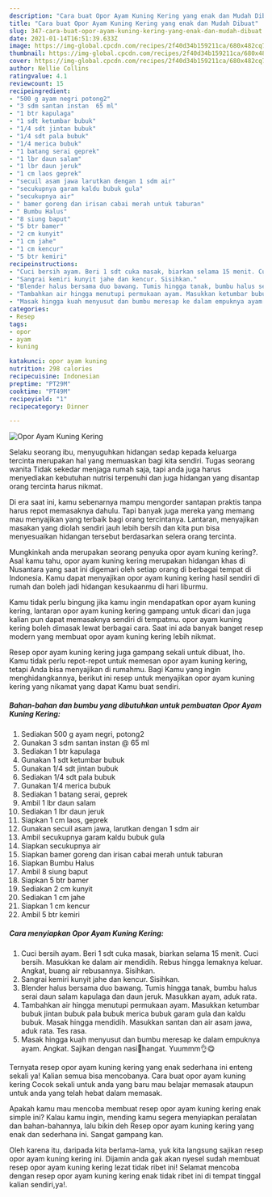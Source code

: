 ```yaml
---
description: "Cara buat Opor Ayam Kuning Kering yang enak dan Mudah Dibuat"
title: "Cara buat Opor Ayam Kuning Kering yang enak dan Mudah Dibuat"
slug: 347-cara-buat-opor-ayam-kuning-kering-yang-enak-dan-mudah-dibuat
date: 2021-01-14T16:51:39.633Z
image: https://img-global.cpcdn.com/recipes/2f40d34b159211ca/680x482cq70/opor-ayam-kuning-kering-foto-resep-utama.jpg
thumbnail: https://img-global.cpcdn.com/recipes/2f40d34b159211ca/680x482cq70/opor-ayam-kuning-kering-foto-resep-utama.jpg
cover: https://img-global.cpcdn.com/recipes/2f40d34b159211ca/680x482cq70/opor-ayam-kuning-kering-foto-resep-utama.jpg
author: Nellie Collins
ratingvalue: 4.1
reviewcount: 15
recipeingredient:
- "500 g ayam negri potong2"
- "3 sdm santan instan  65 ml"
- "1 btr kapulaga"
- "1 sdt ketumbar bubuk"
- "1/4 sdt jintan bubuk"
- "1/4 sdt pala bubuk"
- "1/4 merica bubuk"
- "1 batang serai geprek"
- "1 lbr daun salam"
- "1 lbr daun jeruk"
- "1 cm laos geprek"
- "secuil asam jawa larutkan dengan 1 sdm air"
- "secukupnya garam kaldu bubuk gula"
- "secukupnya air"
- " bamer goreng dan irisan cabai merah untuk taburan"
- " Bumbu Halus"
- "8 siung baput"
- "5 btr bamer"
- "2 cm kunyit"
- "1 cm jahe"
- "1 cm kencur"
- "5 btr kemiri"
recipeinstructions:
- "Cuci bersih ayam. Beri 1 sdt cuka masak, biarkan selama 15 menit. Cuci bersih. Masukkan ke dalam air mendidih. Rebus hingga lemaknya keluar. Angkat, buang air rebusannya. Sisihkan."
- "Sangrai kemiri kunyit jahe dan kencur. Sisihkan."
- "Blender halus bersama duo bawang. Tumis hingga tanak, bumbu halus serai daun salam kapulaga dan daun jeruk. Masukkan ayam, aduk rata."
- "Tambahkan air hingga menutupi permukaan ayam. Masukkan ketumbar bubuk jintan bubuk pala bubuk merica bubuk garam gula dan kaldu bubuk. Masak hingga mendidih. Masukkan santan dan air asam jawa, aduk rata. Tes rasa."
- "Masak hingga kuah menyusut dan bumbu meresap ke dalam empuknya ayam. Angkat. Sajikan dengan nasi🍚hangat. Yuummm👌😋"
categories:
- Resep
tags:
- opor
- ayam
- kuning

katakunci: opor ayam kuning 
nutrition: 298 calories
recipecuisine: Indonesian
preptime: "PT29M"
cooktime: "PT49M"
recipeyield: "1"
recipecategory: Dinner

---
```



![Opor Ayam Kuning Kering](https://img-global.cpcdn.com/recipes/2f40d34b159211ca/680x482cq70/opor-ayam-kuning-kering-foto-resep-utama.jpg)

Selaku seorang ibu, menyuguhkan hidangan sedap kepada keluarga tercinta merupakan hal yang memuaskan bagi kita sendiri. Tugas seorang  wanita Tidak sekedar menjaga rumah saja, tapi anda juga harus menyediakan kebutuhan nutrisi terpenuhi dan juga hidangan yang disantap orang tercinta harus nikmat.

Di era  saat ini, kamu sebenarnya mampu mengorder santapan praktis tanpa harus repot memasaknya dahulu. Tapi banyak juga mereka yang memang mau menyajikan yang terbaik bagi orang tercintanya. Lantaran, menyajikan masakan yang diolah sendiri jauh lebih bersih dan kita pun bisa menyesuaikan hidangan tersebut berdasarkan selera orang tercinta. 



Mungkinkah anda merupakan seorang penyuka opor ayam kuning kering?. Asal kamu tahu, opor ayam kuning kering merupakan hidangan khas di Nusantara yang saat ini digemari oleh setiap orang di berbagai tempat di Indonesia. Kamu dapat menyajikan opor ayam kuning kering hasil sendiri di rumah dan boleh jadi hidangan kesukaanmu di hari liburmu.

Kamu tidak perlu bingung jika kamu ingin mendapatkan opor ayam kuning kering, lantaran opor ayam kuning kering gampang untuk dicari dan juga kalian pun dapat memasaknya sendiri di tempatmu. opor ayam kuning kering boleh dimasak lewat berbagai cara. Saat ini ada banyak banget resep modern yang membuat opor ayam kuning kering lebih nikmat.

Resep opor ayam kuning kering juga gampang sekali untuk dibuat, lho. Kamu tidak perlu repot-repot untuk memesan opor ayam kuning kering, tetapi Anda bisa menyajikan di rumahmu. Bagi Kamu yang ingin menghidangkannya, berikut ini resep untuk menyajikan opor ayam kuning kering yang nikamat yang dapat Kamu buat sendiri.

<!--inarticleads1-->

##### Bahan-bahan dan bumbu yang dibutuhkan untuk pembuatan Opor Ayam Kuning Kering:

1. Sediakan 500 g ayam negri, potong2
1. Gunakan 3 sdm santan instan @ 65 ml
1. Sediakan 1 btr kapulaga
1. Gunakan 1 sdt ketumbar bubuk
1. Gunakan 1/4 sdt jintan bubuk
1. Sediakan 1/4 sdt pala bubuk
1. Gunakan 1/4 merica bubuk
1. Sediakan 1 batang serai, geprek
1. Ambil 1 lbr daun salam
1. Sediakan 1 lbr daun jeruk
1. Siapkan 1 cm laos, geprek
1. Gunakan secuil asam jawa, larutkan dengan 1 sdm air
1. Ambil secukupnya garam kaldu bubuk gula
1. Siapkan secukupnya air
1. Siapkan  bamer goreng dan irisan cabai merah untuk taburan
1. Siapkan  Bumbu Halus
1. Ambil 8 siung baput
1. Siapkan 5 btr bamer
1. Sediakan 2 cm kunyit
1. Sediakan 1 cm jahe
1. Siapkan 1 cm kencur
1. Ambil 5 btr kemiri




<!--inarticleads2-->

##### Cara menyiapkan Opor Ayam Kuning Kering:

1. Cuci bersih ayam. Beri 1 sdt cuka masak, biarkan selama 15 menit. Cuci bersih. Masukkan ke dalam air mendidih. Rebus hingga lemaknya keluar. Angkat, buang air rebusannya. Sisihkan.
1. Sangrai kemiri kunyit jahe dan kencur. Sisihkan.
1. Blender halus bersama duo bawang. Tumis hingga tanak, bumbu halus serai daun salam kapulaga dan daun jeruk. Masukkan ayam, aduk rata.
1. Tambahkan air hingga menutupi permukaan ayam. Masukkan ketumbar bubuk jintan bubuk pala bubuk merica bubuk garam gula dan kaldu bubuk. Masak hingga mendidih. Masukkan santan dan air asam jawa, aduk rata. Tes rasa.
1. Masak hingga kuah menyusut dan bumbu meresap ke dalam empuknya ayam. Angkat. Sajikan dengan nasi🍚hangat. Yuummm👌😋




Ternyata resep opor ayam kuning kering yang enak sederhana ini enteng sekali ya! Kalian semua bisa mencobanya. Cara buat opor ayam kuning kering Cocok sekali untuk anda yang baru mau belajar memasak ataupun untuk anda yang telah hebat dalam memasak.

Apakah kamu mau mencoba membuat resep opor ayam kuning kering enak simple ini? Kalau kamu ingin, mending kamu segera menyiapkan peralatan dan bahan-bahannya, lalu bikin deh Resep opor ayam kuning kering yang enak dan sederhana ini. Sangat gampang kan. 

Oleh karena itu, daripada kita berlama-lama, yuk kita langsung sajikan resep opor ayam kuning kering ini. Dijamin anda gak akan nyesel sudah membuat resep opor ayam kuning kering lezat tidak ribet ini! Selamat mencoba dengan resep opor ayam kuning kering enak tidak ribet ini di tempat tinggal kalian sendiri,ya!.

